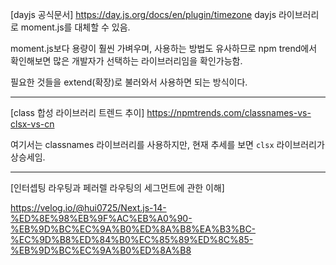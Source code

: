 [dayjs 공식문서] https://day.js.org/docs/en/plugin/timezone
dayjs 라이브러리로 moment.js를 대체할 수 있음.

moment.js보다 용량이 훨씬 가벼우며, 사용하는 방법도 유사하므로 npm trend에서 확인해보면 많은 개발자가 선택하는 라이브러리임을 확인가능함.

필요한 것들을 extend(확장)로 불러와서 사용하면 되는 방식이다.

<hr>

[class 합성 라이브러리 트렌드 추이] https://npmtrends.com/classnames-vs-clsx-vs-cn

여기서는 classnames 라이브러리를 사용하지만, 현재 추세를 보면 `clsx` 라이브러리가 상승세임.

<hr>

[인터셉팅 라우팅과 페러렐 라우팅의 세그먼트에 관한 이해]

https://velog.io/@hui0725/Next.js-14-%ED%8E%98%EB%9F%AC%EB%A0%90-%EB%9D%BC%EC%9A%B0%ED%8A%B8%EA%B3%BC-%EC%9D%B8%ED%84%B0%EC%85%89%ED%8C%85-%EB%9D%BC%EC%9A%B0%ED%8A%B8
